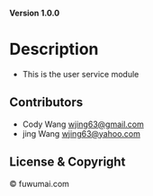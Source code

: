 **Version 1.0.0**

# Description
- This is the user service module

## Contributors
- Cody Wang <wjing63@gmail.com>
- jing Wang <wjing63@yahoo.com>

## License & Copyright
© fuwumai.com
